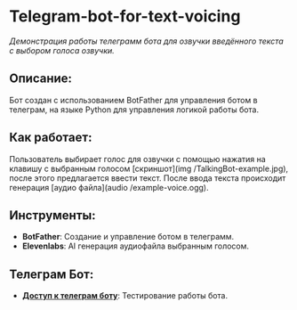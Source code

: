 # Telegram-bot-for-text-voicing
*Демонстрация работы телеграмм бота для озвучки введённого текста с выбором голоса озвучки.*

## Описание:
Бот создан с использованием BotFather для управления ботом в телеграм, на языке Python для управления логикой работы бота.

## Как работает:
Пользователь выбирает голос для озвучки с помощью нажатия на клавишу с выбранным голосом [скриншот](img
/TalkingBot-example.jpg), после этого предлагается ввести текст. После ввода текста происходит генерация [аудио файла](audio
/example-voice.ogg).

## Инструменты:
- **BotFather**: Создание и управление ботом в телеграмм.
- **Elevenlabs**: AI генерация аудиофайла выбранным голосом.

## Телеграм Бот:
- [**Доступ к телеграм боту**](https://t.me/govorunPRO_bot): Тестирование работы бота.
